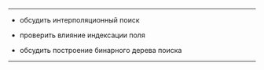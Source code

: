
---  

- обсудить интерполяционный поиск  

- проверить влияние индексации поля  

- обсудить построение бинарного дерева поиска  

---  

